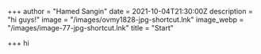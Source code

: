 +++
author = "Hamed Sangin"
date = 2021-10-04T21:30:00Z
description = "hi guys!"
image = "/images/ovmy1828-jpg-shortcut.lnk"
image_webp = "/images/image-77-jpg-shortcut.lnk"
title = "Start"

+++
hi
